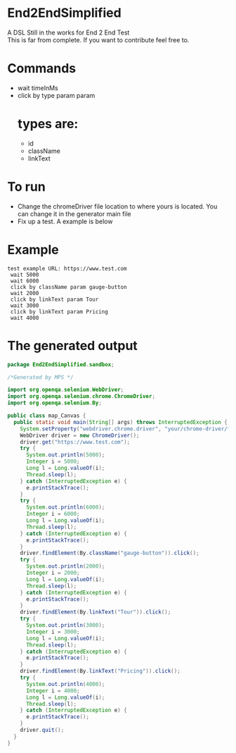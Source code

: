 # End2EndSimplified
A DSL Still in the works for End 2 End Test
</br>
This is far from complete. If you want to contribute feel free to.

# Commands
* wait timeInMs
* click by type param param
  # types are:
  * id
  * className
  * linkText

 # To run
  * Change the chromeDriver file location to where yours is located. You can change it in the generator main file
  * Fix up a test. A example is below
 # Example
 ```
 test example URL: https://www.test.com 
  wait 5000                            
  wait 6000                            
  click by className param gauge-button
  wait 2000                            
  click by linkText param Tour         
  wait 3000                            
  click by linkText param Pricing      
  wait 4000
```
# The generated output
```Java
package End2EndSimplified.sandbox;

/*Generated by MPS */

import org.openqa.selenium.WebDriver;
import org.openqa.selenium.chrome.ChromeDriver;
import org.openqa.selenium.By;

public class map_Canvas {
  public static void main(String[] args) throws InterruptedException {
    System.setProperty("webdriver.chrome.driver", "your/chrome-driver/file");
    WebDriver driver = new ChromeDriver();
    driver.get("https://www.test.com");
    try {
      System.out.println(5000);
      Integer i = 5000;
      Long l = Long.valueOf(i);
      Thread.sleep(l);
    } catch (InterruptedException e) {
      e.printStackTrace();
    }
    try {
      System.out.println(6000);
      Integer i = 6000;
      Long l = Long.valueOf(i);
      Thread.sleep(l);
    } catch (InterruptedException e) {
      e.printStackTrace();
    }
    driver.findElement(By.className("gauge-button")).click();
    try {
      System.out.println(2000);
      Integer i = 2000;
      Long l = Long.valueOf(i);
      Thread.sleep(l);
    } catch (InterruptedException e) {
      e.printStackTrace();
    }
    driver.findElement(By.linkText("Tour")).click();
    try {
      System.out.println(3000);
      Integer i = 3000;
      Long l = Long.valueOf(i);
      Thread.sleep(l);
    } catch (InterruptedException e) {
      e.printStackTrace();
    }
    driver.findElement(By.linkText("Pricing")).click();
    try {
      System.out.println(4000);
      Integer i = 4000;
      Long l = Long.valueOf(i);
      Thread.sleep(l);
    } catch (InterruptedException e) {
      e.printStackTrace();
    }
    driver.quit();
  }
}
```
